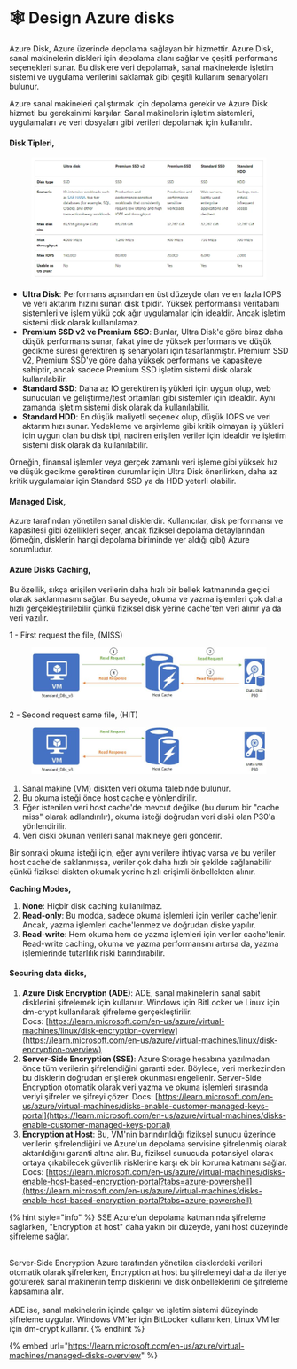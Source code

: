 # 🕸️ Design Azure disks

Azure Disk, Azure üzerinde depolama sağlayan bir hizmettir. Azure Disk, sanal makinelerin diskleri için depolama alanı sağlar ve çeşitli performans seçenekleri sunar. Bu disklere veri depolamak, sanal makinelerde işletim sistemi ve uygulama verilerini saklamak gibi çeşitli kullanım senaryoları bulunur.

Azure sanal makineleri çalıştırmak için depolama gerekir ve Azure Disk hizmeti bu gereksinimi karşılar. Sanal makinelerin işletim sistemleri, uygulamaları ve veri dosyaları gibi verileri depolamak için kullanılır.

#### Disk Tipleri,

<figure><img src="../.gitbook/assets/1Azure Disks-1659112030866.webp" alt=""><figcaption></figcaption></figure>

* **Ultra Disk**: Performans açısından en üst düzeyde olan ve en fazla IOPS ve veri aktarım hızını sunan disk tipidir. Yüksek performanslı veritabanı sistemleri ve işlem yükü çok ağır uygulamalar için idealdir. Ancak işletim sistemi disk olarak kullanılamaz.
* **Premium SSD v2 ve Premium SSD**: Bunlar, Ultra Disk'e göre biraz daha düşük performans sunar, fakat yine de yüksek performans ve düşük gecikme süresi gerektiren iş senaryoları için tasarlanmıştır. Premium SSD v2, Premium SSD'ye göre daha yüksek performans ve kapasiteye sahiptir, ancak sadece Premium SSD işletim sistemi disk olarak kullanılabilir.
* **Standard SSD**: Daha az IO gerektiren iş yükleri için uygun olup, web sunucuları ve geliştirme/test ortamları gibi sistemler için idealdir. Aynı zamanda işletim sistemi disk olarak da kullanılabilir.
* **Standard HDD**: En düşük maliyetli seçenek olup, düşük IOPS ve veri aktarım hızı sunar. Yedekleme ve arşivleme gibi kritik olmayan iş yükleri için uygun olan bu disk tipi, nadiren erişilen veriler için idealdir ve işletim sistemi disk olarak da kullanılabilir.

Örneğin, finansal işlemler veya gerçek zamanlı veri işleme gibi yüksek hız ve düşük gecikme gerektiren durumlar için Ultra Disk önerilirken, daha az kritik uygulamalar için Standard SSD ya da HDD yeterli olabilir.

#### Managed Disk,

Azure tarafından yönetilen sanal disklerdir. Kullanıcılar, disk performansı ve kapasitesi gibi özellikleri seçer, ancak fiziksel depolama detaylarından (örneğin, disklerin hangi depolama biriminde yer aldığı gibi) Azure sorumludur.

#### Azure Disks Caching,

Bu özellik, sıkça erişilen verilerin daha hızlı bir bellek katmanında geçici olarak saklanmasını sağlar. Bu sayede, okuma ve yazma işlemleri çok daha hızlı gerçekleştirilebilir çünkü fiziksel disk yerine cache'ten veri alınır ya da veri yazılır.

1 - First request the file, (MISS)

<figure><img src="../.gitbook/assets/host-caching-read-miss.jpg" alt=""><figcaption></figcaption></figure>

2 - Second request same file, (HIT)

<figure><img src="../.gitbook/assets/host-caching-read-hit.jpg" alt=""><figcaption></figcaption></figure>

1. Sanal makine (VM) diskten veri okuma talebinde bulunur.
2. Bu okuma isteği önce host cache'e yönlendirilir.
3. Eğer istenilen veri host cache'de mevcut değilse (bu durum bir "cache miss" olarak adlandırılır), okuma isteği doğrudan veri diski olan P30'a yönlendirilir.
4. Veri diski okunan verileri sanal makineye geri gönderir.

Bir sonraki okuma isteği için, eğer aynı verilere ihtiyaç varsa ve bu veriler host cache'de saklanmışsa, veriler çok daha hızlı bir şekilde sağlanabilir çünkü fiziksel diskten okumak yerine hızlı erişimli önbellekten alınır.&#x20;

**Caching Modes,**

1. **None**: Hiçbir disk caching kullanılmaz.&#x20;
2. **Read-only**: Bu modda, sadece okuma işlemleri için veriler cache'lenir. Ancak, yazma işlemleri cache'lenmez ve doğrudan diske yapılır.
3. **Read-write**: Hem okuma hem de yazma işlemleri için veriler cache'lenir. Read-write caching, okuma ve yazma performansını artırsa da, yazma işlemlerinde tutarlılık riski barındırabilir.



#### Securing data disks,

1. **Azure Disk Encryption (ADE)**: ADE, sanal makinelerin sanal sabit disklerini şifrelemek için kullanılır. Windows için BitLocker ve Linux için dm-crypt kullanılarak şifreleme gerçekleştirilir. \
   Docs: [https://learn.microsoft.com/en-us/azure/virtual-machines/linux/disk-encryption-overview](https://learn.microsoft.com/en-us/azure/virtual-machines/linux/disk-encryption-overview)
2. **Server-Side Encryption (SSE)**: Azure Storage hesabına yazılmadan önce tüm verilerin şifrelendiğini garanti eder. Böylece, veri merkezinden bu disklerin doğrudan erişilerek okunması engellenir. Server-Side Encryption otomatik olarak veri yazma ve okuma işlemleri sırasında veriyi şifreler ve şifreyi çözer. Docs: [https://learn.microsoft.com/en-us/azure/virtual-machines/disks-enable-customer-managed-keys-portal](https://learn.microsoft.com/en-us/azure/virtual-machines/disks-enable-customer-managed-keys-portal)
3. **Encryption at Host**: Bu, VM'nin barındırıldığı fiziksel sunucu üzerinde verilerin şifrelendiğini ve Azure'un depolama servisine şifrelenmiş olarak aktarıldığını garanti altına alır. Bu, fiziksel sunucuda potansiyel olarak ortaya çıkabilecek güvenlik risklerine karşı ek bir koruma katmanı sağlar. Docs: [https://learn.microsoft.com/en-us/azure/virtual-machines/disks-enable-host-based-encryption-portal?tabs=azure-powershell](https://learn.microsoft.com/en-us/azure/virtual-machines/disks-enable-host-based-encryption-portal?tabs=azure-powershell)



{% hint style="info" %}
SSE Azure'un depolama katmanında şifreleme sağlarken, "Encryption at host" daha yakın bir düzeyde, yani host düzeyinde şifreleme sağlar.&#x20;

\
Server-Side Encryption Azure tarafından yönetilen disklerdeki verileri otomatik olarak şifrelerken, Encryption at host bu şifrelemeyi daha da ileriye götürerek sanal makinenin temp disklerini ve disk önbelleklerini de şifreleme kapsamına alır. \
\
ADE ise, sanal makinelerin içinde çalışır ve işletim sistemi düzeyinde şifreleme uygular. Windows VM'ler için BitLocker kullanırken, Linux VM'ler için dm-crypt kullanır.
{% endhint %}



{% embed url="https://learn.microsoft.com/en-us/azure/virtual-machines/managed-disks-overview" %}
